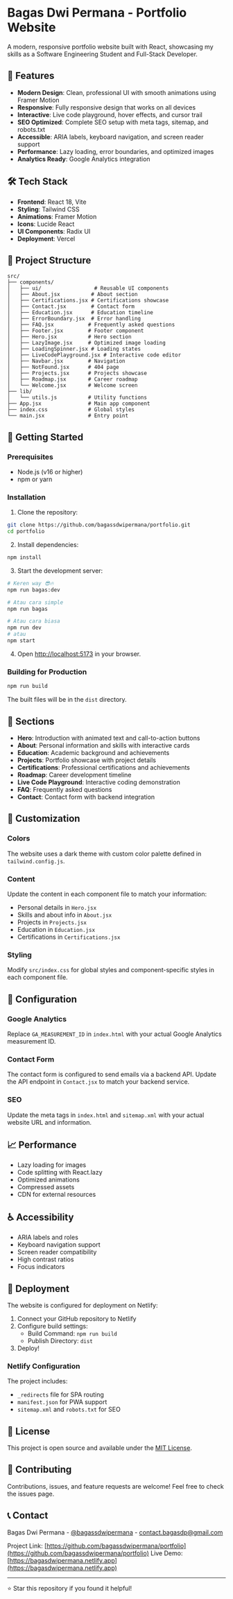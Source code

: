 # Bagas Dwi Permana - Portfolio Website

A modern, responsive portfolio website built with React, showcasing my skills as a Software Engineering Student and Full-Stack Developer.

## 🚀 Features

- **Modern Design**: Clean, professional UI with smooth animations using Framer Motion
- **Responsive**: Fully responsive design that works on all devices
- **Interactive**: Live code playground, hover effects, and cursor trail
- **SEO Optimized**: Complete SEO setup with meta tags, sitemap, and robots.txt
- **Accessible**: ARIA labels, keyboard navigation, and screen reader support
- **Performance**: Lazy loading, error boundaries, and optimized images
- **Analytics Ready**: Google Analytics integration

## 🛠️ Tech Stack

- **Frontend**: React 18, Vite
- **Styling**: Tailwind CSS
- **Animations**: Framer Motion
- **Icons**: Lucide React
- **UI Components**: Radix UI
- **Deployment**: Vercel

## 📁 Project Structure

```
src/
├── components/
│   ├── ui/                 # Reusable UI components
│   ├── About.jsx          # About section
│   ├── Certifications.jsx # Certifications showcase
│   ├── Contact.jsx        # Contact form
│   ├── Education.jsx      # Education timeline
│   ├── ErrorBoundary.jsx  # Error handling
│   ├── FAQ.jsx           # Frequently asked questions
│   ├── Footer.jsx        # Footer component
│   ├── Hero.jsx          # Hero section
│   ├── LazyImage.jsx     # Optimized image loading
│   ├── LoadingSpinner.jsx # Loading states
│   ├── LiveCodePlayground.jsx # Interactive code editor
│   ├── Navbar.jsx        # Navigation
│   ├── NotFound.jsx      # 404 page
│   ├── Projects.jsx      # Projects showcase
│   ├── Roadmap.jsx       # Career roadmap
│   └── Welcome.jsx       # Welcome screen
├── lib/
│   └── utils.js          # Utility functions
├── App.jsx               # Main app component
├── index.css             # Global styles
└── main.jsx              # Entry point
```

## 🚀 Getting Started

### Prerequisites

- Node.js (v16 or higher)
- npm or yarn

### Installation

1. Clone the repository:

```bash
git clone https://github.com/bagassdwipermana/portfolio.git
cd portfolio
```

2. Install dependencies:

```bash
npm install
```

3. Start the development server:

```bash
# Keren way 😎🔥
npm run bagas:dev

# Atau cara simple
npm run bagas

# Atau cara biasa
npm run dev
# atau
npm start
```

4. Open [http://localhost:5173](http://localhost:5173) in your browser.

### Building for Production

```bash
npm run build
```

The built files will be in the `dist` directory.

## 📱 Sections

- **Hero**: Introduction with animated text and call-to-action buttons
- **About**: Personal information and skills with interactive cards
- **Education**: Academic background and achievements
- **Projects**: Portfolio showcase with project details
- **Certifications**: Professional certifications and achievements
- **Roadmap**: Career development timeline
- **Live Code Playground**: Interactive coding demonstration
- **FAQ**: Frequently asked questions
- **Contact**: Contact form with backend integration

## 🎨 Customization

### Colors

The website uses a dark theme with custom color palette defined in `tailwind.config.js`.

### Content

Update the content in each component file to match your information:

- Personal details in `Hero.jsx`
- Skills and about info in `About.jsx`
- Projects in `Projects.jsx`
- Education in `Education.jsx`
- Certifications in `Certifications.jsx`

### Styling

Modify `src/index.css` for global styles and component-specific styles in each component file.

## 🔧 Configuration

### Google Analytics

Replace `GA_MEASUREMENT_ID` in `index.html` with your actual Google Analytics measurement ID.

### Contact Form

The contact form is configured to send emails via a backend API. Update the API endpoint in `Contact.jsx` to match your backend service.

### SEO

Update the meta tags in `index.html` and `sitemap.xml` with your actual website URL and information.

## 📈 Performance

- Lazy loading for images
- Code splitting with React.lazy
- Optimized animations
- Compressed assets
- CDN for external resources

## ♿ Accessibility

- ARIA labels and roles
- Keyboard navigation support
- Screen reader compatibility
- High contrast ratios
- Focus indicators

## 🚀 Deployment

The website is configured for deployment on Netlify:

1. Connect your GitHub repository to Netlify
2. Configure build settings:
   - Build Command: `npm run build`
   - Publish Directory: `dist`
3. Deploy!

### Netlify Configuration

The project includes:

- `_redirects` file for SPA routing
- `manifest.json` for PWA support
- `sitemap.xml` and `robots.txt` for SEO

## 📄 License

This project is open source and available under the [MIT License](LICENSE).

## 🤝 Contributing

Contributions, issues, and feature requests are welcome! Feel free to check the issues page.

## 📞 Contact

Bagas Dwi Permana - [@bagassdwipermana](https://github.com/bagassdwipermana) - contact.bagasdp@gmail.com

Project Link: [https://github.com/bagassdwipermana/portfolio](https://github.com/bagassdwipermana/portfolio)
Live Demo: [https://bagasdwipermana.netlify.app](https://bagasdwipermana.netlify.app)

---

⭐ Star this repository if you found it helpful!
